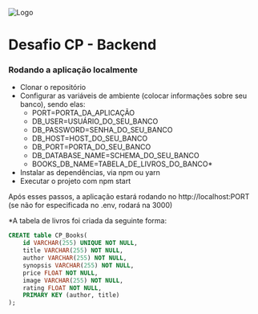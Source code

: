 ![Logo](http://cafeepixel.com.br/assinaturas/logo_color_git.png)
# Desafio CP - Backend

### Rodando a aplicação localmente

- Clonar o repositório
- Configurar as variáveis de ambiente (colocar informações sobre seu banco), sendo elas:
    - PORT=PORTA_DA_APLICAÇÃO
    - DB_USER=USUÁRIO_DO_SEU_BANCO
    - DB_PASSWORD=SENHA_DO_SEU_BANCO
    - DB_HOST=HOST_DO_SEU_BANCO
    - DB_PORT=PORTA_DO_SEU_BANCO
    - DB_DATABASE_NAME=SCHEMA_DO_SEU_BANCO
    - BOOKS_DB_NAME=TABELA_DE_LIVROS_DO_BANCO*
- Instalar as dependências, via npm ou yarn
- Executar o projeto com npm start

Após esses passos, a aplicação estará rodando no http://localhost:PORT (se não for especificada no .env, rodará na 3000)

*A tabela de livros foi criada da seguinte forma:
```sql
CREATE table CP_Books(
	id VARCHAR(255) UNIQUE NOT NULL,
    title VARCHAR(255) NOT NULL,
    author VARCHAR(255) NOT NULL,
    synopsis VARCHAR(255) NOT NULL,
    price FLOAT NOT NULL,
    image VARCHAR(255) NOT NULL,
    rating FLOAT NOT NULL,
	PRIMARY KEY (author, title)
);
```





